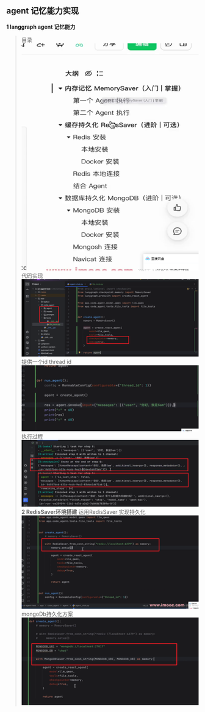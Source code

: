 ## **agent 记忆能力实现**
**1 langgraph agent 记忆能力**
> 目录
> ![Alt text](image.png)
> 代码实现
> ![Alt text](image-1.png)
> 提供一个id thread id
> ![Alt text](image-2.png)
> 执行过程
> ![Alt text](image-3.png)
> **2 RedisSaver环境搭建**
> 运用RedisSaver 实现持久化
> ![Alt text](image-4.png)
> mongoDb持久化方案
> ![Alt text](image-5.png)